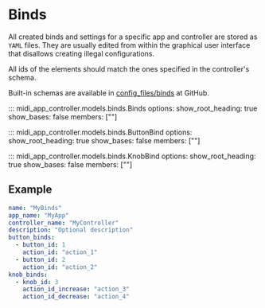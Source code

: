 # Binds

All created binds and settings for a specific app and controller are stored as `YAML` files. They are usually edited from within the graphical user interface that disallows creating illegal configurations.

All ids of the elements should match the ones specified in the controller's schema.

Built-in schemas are available in [config_files/binds](https://github.com/midi-app-controller/midi-app-controller/tree/main/config_files/binds) at GitHub.

::: midi_app_controller.models.binds.Binds
    options:
      show_root_heading: true
      show_bases: false
      members: [""]

::: midi_app_controller.models.binds.ButtonBind
    options:
      show_root_heading: true
      show_bases: false
      members: [""]

::: midi_app_controller.models.binds.KnobBind
    options:
      show_root_heading: true
      show_bases: false
      members: [""]

## Example

```yaml
name: "MyBinds"
app_name: "MyApp"
controller_name: "MyController"
description: "Optional description"
button_binds:
  - button_id: 1
    action_id: "action_1"
  - button_id: 2
    action_id: "action_2"
knob_binds:
  - knob_id: 3
    action_id_increase: "action_3"
    action_id_decrease: "action_4"
```
